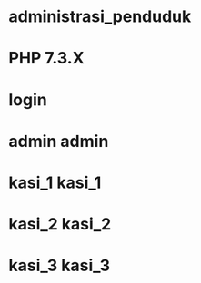 # administrasi_penduduk
# PHP 7.3.X
# login 
# admin admin
# kasi_1 kasi_1
# kasi_2 kasi_2
# kasi_3 kasi_3